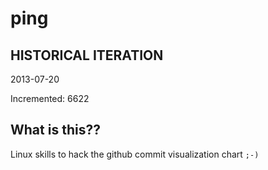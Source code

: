 # ping

## HISTORICAL ITERATION
2013-07-20

Incremented: 6622

## What is this?? 
Linux skills to hack the github commit visualization chart `;-)`
